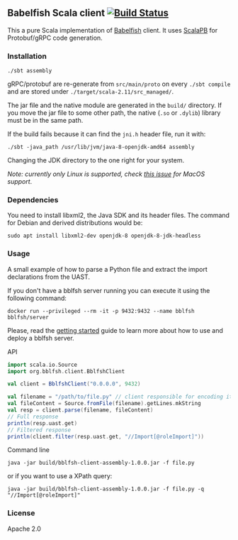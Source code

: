 ## Babelfish Scala client [![Build Status](https://travis-ci.org/bzz/client-scala.svg?branch=master)](https://travis-ci.org/bzz/client-scala)

This a pure Scala implementation of [Babelfish](https://doc.bblf.sh/) client.
It uses [ScalaPB](https://scalapb.github.io/grpc.html) for Protobuf/gRPC code generation.

### Installation

```
./sbt assembly
```

gRPC/protobuf are re-generate from `src/main/proto` on every `./sbt compile` and
are stored under `./target/scala-2.11/src_managed/`. 

The jar file and the native module are generated in the `build/` directory. If 
you move the jar file to some other path, the native (`.so` or `.dylib`) 
library must be in the same path.

If the build fails because it can find the `jni.h` header file, run it with:

```
./sbt -java_path /usr/lib/jvm/java-8-openjdk-amd64 assembly
```

Changing the JDK directory to the one right for your system.

*Note: currently only Linux is supported, check [this
issue](https://github.com/bblfsh/client-scala/issues/7) for MacOS support*.


### Dependencies

You need to install libxml2, the Java SDK and its header files. The command for 
Debian and derived distributions would be:

```
sudo apt install libxml2-dev openjdk-8 openjdk-8-jdk-headless
```

### Usage


A small example of how to parse a Python file and extract the import declarations from the UAST.

If you don't have a bblfsh server running you can execute it using the following command:

```
docker run --privileged --rm -it -p 9432:9432 --name bblfsh bblfsh/server
```   

Please, read the [getting started](https://doc.bblf.sh/user/getting-started.html) 
guide to learn more about how to use and deploy a bblfsh server.

API
```scala
import scala.io.Source
import org.bblfsh.client.BblfshClient

val client = BblfshClient("0.0.0.0", 9432)

val filename = "/path/to/file.py" // client responsible for encoding it to utf-8
val fileContent = Source.fromFile(filename).getLines.mkString
val resp = client.parse(filename, fileContent)
// Full response
println(resp.uast.get)
// Filtered response
println(client.filter(resp.uast.get, "//Import[@roleImport]"))
```

Command line
```
java -jar build/bblfsh-client-assembly-1.0.0.jar -f file.py
```

or if you want to use a XPath query:

```
java -jar build/bblfsh-client-assembly-1.0.0.jar -f file.py -q "//Import[@roleImport]" 
```
### License

Apache 2.0
